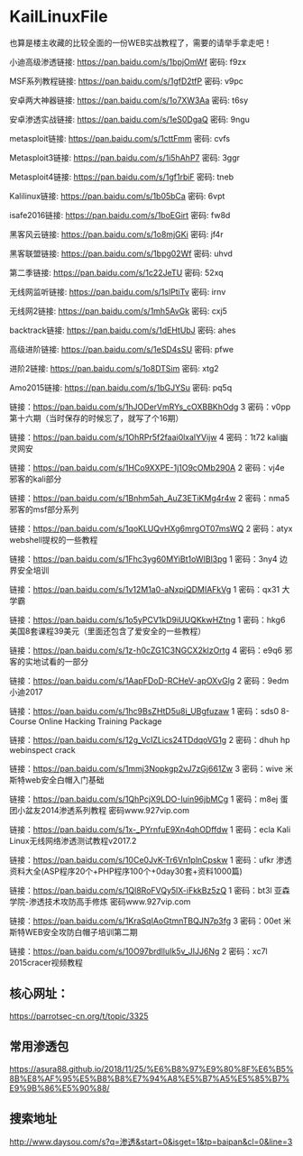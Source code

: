 # KailLinuxFile

也算是楼主收藏的比较全面的一份WEB实战教程了，需要的请举手拿走吧！

小迪高级渗透链接: https://pan.baidu.com/s/1bpjOmWf 密码: f9zx

MSF系列教程链接: https://pan.baidu.com/s/1gfD2tfP 密码: v9pc

安卓两大神器链接: https://pan.baidu.com/s/1o7XW3Aa 密码: t6sy

安卓渗透实战链接: https://pan.baidu.com/s/1eS0DgaQ 密码: 9ngu

metasploit链接: https://pan.baidu.com/s/1cttFmm 密码: cvfs

Metasploit3链接: https://pan.baidu.com/s/1i5hAhP7 密码: 3ggr

Metasploit4链接: https://pan.baidu.com/s/1gf1rbiF 密码: tneb

Kalilinux链接: https://pan.baidu.com/s/1b05bCa 密码: 6vpt

isafe2016链接: https://pan.baidu.com/s/1boEGirt 密码: fw8d

黑客风云链接: https://pan.baidu.com/s/1o8mjGKi 密码: jf4r

黑客联盟链接: https://pan.baidu.com/s/1bpg02Wf 密码: uhvd

第二季链接: https://pan.baidu.com/s/1c22JeTU 密码: 52xq

无线网监听链接: https://pan.baidu.com/s/1slPtiTv 密码: irnv

无线网2链接: https://pan.baidu.com/s/1mh5AvGk 密码: cxj5

backtrack链接: https://pan.baidu.com/s/1dEHtUbJ 密码: ahes

高级进阶链接: https://pan.baidu.com/s/1eSD4sSU 密码: pfwe

进阶2链接: https://pan.baidu.com/s/1o8DTSim 密码: xtg2

Amo2015链接: https://pan.baidu.com/s/1bGJYSu 密码: pq5q

链接：https://pan.baidu.com/s/1hJODerVmRYs_cOXBBKhOdg 3 密码：v0pp 第十六期（当时保存的时候忘了，就写了个16期）

链接：https://pan.baidu.com/s/1OhRPr5f2faai0lxalYVijw 4 密码：1t72 kali幽灵网安

链接：https://pan.baidu.com/s/1HCo9XXPE-1j1O9cOMb290A 2 密码：vj4e 邪客的kali部分

链接：https://pan.baidu.com/s/1Bnhm5ah_AuZ3ETiKMg4r4w 2 密码：nma5 邪客的msf部分系列

链接：https://pan.baidu.com/s/1qoKLUQvHXg6mrgOT07msWQ 2 密码：atyx webshell提权的一些教程

链接：https://pan.baidu.com/s/1Fhc3yg60MYiBt1oWIBl3pg 1 密码：3ny4 边界安全培训

链接：https://pan.baidu.com/s/1v12M1a0-aNxpiQDMIAFkVg 1 密码：qx31 大学霸

链接：https://pan.baidu.com/s/1o5yPCV1kD9iUUQKkwHZtng 1 密码：hkg6 美国8套课程39美元（里面还包含了爱安全的一些教程）

链接：https://pan.baidu.com/s/1z-h0cZG1C3NGCX2klzOrtg 4 密码：e9q6 邪客的实地试看的一部分

链接：https://pan.baidu.com/s/1AapFDoD-RCHeV-apOXvGlg 2 密码：9edm 小迪2017

链接：https://pan.baidu.com/s/1hc9BsZHtD5u8i_UBgfuzaw 1 密码：sds0 8-Course Online Hacking Training Package

链接：https://pan.baidu.com/s/12g_VcIZLics24TDdqoVG1g 2 密码：dhuh hp webinspect crack

链接：https://pan.baidu.com/s/1mmj3Nopkgp2vJ7zGj661Zw 3 密码：wive 米斯特web安全白帽入门基础

链接：https://pan.baidu.com/s/1QhPcjX9LDO-Iuin96jbMCg 1 密码：m8ej 蛋团小盆友2014渗透系列教程 密码www.927vip.com

链接：https://pan.baidu.com/s/1x-_PYrnfuE9Xn4qhODffdw 1 密码：ecla Kali Linux无线网络渗透测试教程v2017.2

链接：https://pan.baidu.com/s/10Ce0JvK-Tr6Vn1plnCpskw 1 密码：ufkr 渗透资料大全(ASP程序20个+PHP程序100个+0day30套+资料1000篇)

链接：https://pan.baidu.com/s/1Ql8RoFVQy5lX-iFkkBz5zQ 1 密码：bt3l 亚森学院-渗透技术攻防高手修炼 密码www.927vip.com

链接：https://pan.baidu.com/s/1KraSqIAoGtmnTBQJN7p3fg 3 密码：00et 米斯特WEB安全攻防白帽子培训第二期

链接：https://pan.baidu.com/s/10O97brdlluIk5v_JIJJ6Ng 2 密码：xc7l 2015cracer视频教程

## 核心网址：
  https://parrotsec-cn.org/t/topic/3325
## 常用渗透包
  https://asura88.github.io/2018/11/25/%E6%B8%97%E9%80%8F%E6%B5%8B%E8%AF%95%E5%B8%B8%E7%94%A8%E5%B7%A5%E5%85%B7%E9%9B%86%E5%90%88/
## 搜索地址
  http://www.daysou.com/s?q=渗透&start=0&isget=1&tp=baipan&cl=0&line=3
